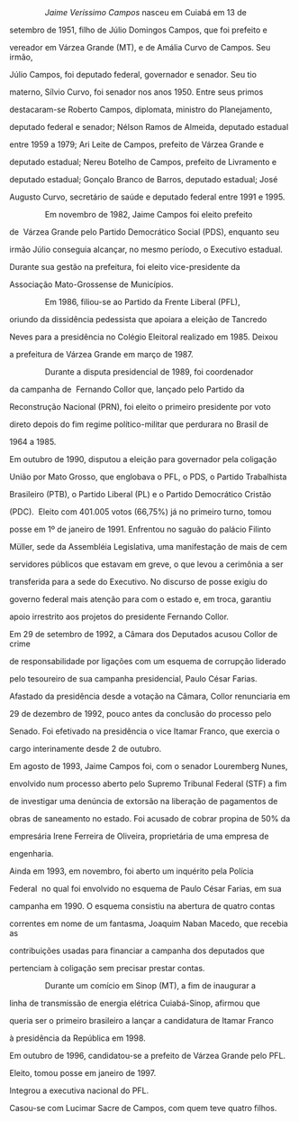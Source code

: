 

 



                *Jaime Veríssimo Campos* nasceu em Cuiabá em 13 de

setembro de 1951, filho de Júlio Domingos Campos, que foi prefeito e

vereador em Várzea Grande (MT), e de Amália Curvo de Campos. Seu irmão,

Júlio Campos, foi deputado federal, governador e senador. Seu tio

materno, Sílvio Curvo, foi senador nos anos 1950. Entre seus primos

destacaram-se Roberto Campos, diplomata, ministro do Planejamento,

deputado federal e senador; Nélson Ramos de Almeida, deputado estadual

entre 1959 a 1979; Ari Leite de Campos, prefeito de Várzea Grande e

deputado estadual; Nereu Botelho de Campos, prefeito de Livramento e

deputado estadual; Gonçalo Branco de Barros, deputado estadual; José

Augusto Curvo, secretário de saúde e deputado federal entre 1991 e 1995.



                Em novembro de 1982, Jaime Campos foi eleito prefeito

de  Várzea Grande pelo Partido Democrático Social (PDS), enquanto seu

irmão Júlio conseguia alcançar, no mesmo período, o Executivo estadual.

Durante sua gestão na prefeitura, foi eleito vice-presidente da

Associação Mato-Grossense de Municípios.  



                Em 1986, filiou-se ao Partido da Frente Liberal (PFL),

oriundo da dissidência pedessista que apoiara a eleição de Tancredo

Neves para a presidência no Colégio Eleitoral realizado em 1985. Deixou

a prefeitura de Várzea Grande em março de 1987.



                Durante a disputa presidencial de 1989, foi coordenador

da campanha de  Fernando Collor que, lançado pelo Partido da

Reconstrução Nacional (PRN), foi eleito o primeiro presidente por voto

direto depois do fim regime político-militar que perdurara no Brasil de

1964 a 1985.



Em outubro de 1990, disputou a eleição para governador pela coligação

União por Mato Grosso, que englobava o PFL, o PDS, o Partido Trabalhista

Brasileiro (PTB), o Partido Liberal (PL) e o Partido Democrático Cristão

(PDC).  Eleito com 401.005 votos (66,75%) já no primeiro turno, tomou

posse em 1º de janeiro de 1991. Enfrentou no saguão do palácio Filinto

Müller, sede da Assembléia Legislativa, uma manifestação de mais de cem

servidores públicos que estavam em greve, o que levou a cerimônia a ser

transferida para a sede do Executivo. No discurso de posse exigiu do

governo federal mais atenção para com o estado e, em troca, garantiu

apoio irrestrito aos projetos do presidente Fernando Collor.



Em 29 de setembro de 1992, a Câmara dos Deputados acusou Collor de crime

de responsabilidade por ligações com um esquema de corrupção liderado

pelo tesoureiro de sua campanha presidencial, Paulo César Farias.

Afastado da presidência desde a votação na Câmara, Collor renunciaria em

29 de dezembro de 1992, pouco antes da conclusão do processo pelo

Senado. Foi efetivado na presidência o vice Itamar Franco, que exercia o

cargo interinamente desde 2 de outubro.



Em agosto de 1993, Jaime Campos foi, com o senador Louremberg Nunes,

envolvido num processo aberto pelo Supremo Tribunal Federal (STF) a fim

de investigar uma denúncia de extorsão na liberação de pagamentos de

obras de saneamento no estado. Foi acusado de cobrar propina de 50% da

empresária Irene Ferreira de Oliveira, proprietária de uma empresa de

engenharia. 



Ainda em 1993, em novembro, foi aberto um inquérito pela Polícia

Federal  no qual foi envolvido no esquema de Paulo César Farias, em sua

campanha em 1990. O esquema consistiu na abertura de quatro contas

correntes em nome de um fantasma, Joaquim Naban Macedo, que recebia as

contribuições usadas para financiar a campanha dos deputados que

pertenciam à coligação sem precisar prestar contas.



                Durante um comício em Sinop (MT), a fim de inaugurar a

linha de transmissão de energia elétrica Cuiabá-Sinop, afirmou que

queria ser o primeiro brasileiro a lançar a candidatura de Itamar Franco

à presidência da República em 1998.



Em outubro de 1996, candidatou-se a prefeito de Várzea Grande pelo PFL.

Eleito, tomou posse em janeiro de 1997.



Integrou a executiva nacional do PFL.



Casou-se com Lucimar Sacre de Campos, com quem teve quatro filhos.



 



